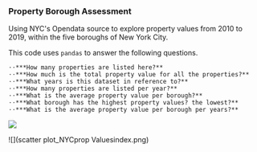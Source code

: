 ### Property Borough Assessment


Using NYC's Opendata source to explore property values from 2010 to 2019, within the five boroughs of New York City. 

This code uses ```pandas``` to answer the following questions.
  
    ⋅⋅***How many properties are listed here?**
    ⋅⋅***How much is the total property value for all the properties?**
    ⋅⋅***What years is this dataset in reference to?**
    ⋅⋅***How many properties are listed per year?**
    ⋅⋅***What is the average property value per borough?**
    ⋅⋅***What borough has the highest property values? the lowest?**
    ⋅⋅***What is the average property value per borough per years?**
  
![](https://github.com/tanhata/Property_Borough_Assessment/blob/main/NYC_property%20values.png)

![](scatter plot_NYCprop Valuesindex.png)
